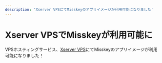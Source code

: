 ```yaml
---
description: 'Xserver VPSにてMisskeyのアプリイメージが利用可能になりました'
---
```


# Xserver VPSでMisskeyが利用可能に

VPSホスティングサービス、[Xserver VPS](https://vps.xserver.ne.jp/)にてMisskeyのアプリイメージが利用可能になりました！
